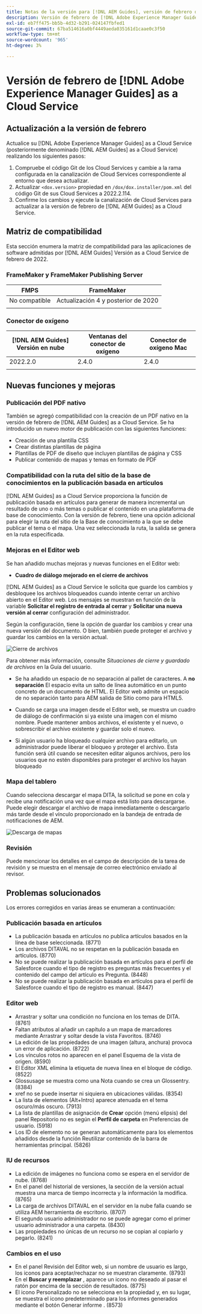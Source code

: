 ```yaml
---
title: Notas de la versión para [!DNL AEM Guides], versión de febrero de 2022
description: Versión de febrero de [!DNL Adobe Experience Manager Guides] as a Cloud Service
exl-id: eb7ff475-bb5b-4d32-b291-024147fbfed1
source-git-commit: 67ba514616a0bf4449aeda035161d1caae0c3f50
workflow-type: tm+mt
source-wordcount: '965'
ht-degree: 3%

---
```


# Versión de febrero de [!DNL Adobe Experience Manager Guides] as a Cloud Service

## Actualización a la versión de febrero

Actualice su [!DNL Adobe Experience Manager Guides] as a Cloud Service (posteriormente denominado [!DNL AEM Guides] as a Cloud Service) realizando los siguientes pasos:
1. Compruebe el código Git de los Cloud Services y cambie a la rama configurada en la canalización de Cloud Services correspondiente al entorno que desea actualizar.
1. Actualizar `<dox.version>` propiedad en `/dox/dox.installer/pom.xml` del código Git de sus Cloud Services a 2022.2.114.
1. Confirme los cambios y ejecute la canalización de Cloud Services para actualizar a la versión de febrero de [!DNL AEM Guides] as a Cloud Service.

## Matriz de compatibilidad

Esta sección enumera la matriz de compatibilidad para las aplicaciones de software admitidas por [!DNL AEM Guides] Versión as a Cloud Service de febrero de 2022.

### FrameMaker y FrameMaker Publishing Server

| FMPS | FrameMaker |
| --- | --- |
| No compatible | Actualización 4 y posterior de 2020 |
|  |  |


### Conector de oxígeno

| [!DNL AEM Guides] Versión en nube | Ventanas del conector de oxígeno | Conector de oxígeno Mac |
| --- | --- | --- |
| 2022.2.0 | 2.4.0 | 2.4.0 |
|  |  |  |


## Nuevas funciones y mejoras

### Publicación del PDF nativo

También se agregó compatibilidad con la creación de un PDF nativo en la versión de febrero de [!DNL AEM Guides] as a Cloud Service. Se ha introducido un nuevo motor de publicación con las siguientes funciones:
* Creación de una plantilla CSS
* Crear distintas plantillas de página
* Plantillas de PDF de diseño que incluyen plantillas de página y CSS
* Publicar contenido de mapas y temas en formato de PDF

### Compatibilidad con la ruta del sitio de la base de conocimientos en la publicación basada en artículos

[!DNL AEM Guides] as a Cloud Service proporciona la función de publicación basada en artículos para generar de manera incremental un resultado de uno o más temas o publicar el contenido en una plataforma de base de conocimiento. Con la versión de febrero, tiene una opción adicional para elegir la ruta del sitio de la Base de conocimiento a la que se debe publicar el tema o el mapa. Una vez seleccionada la ruta, la salida se genera en la ruta especificada.

### Mejoras en el Editor web

Se han añadido muchas mejoras y nuevas funciones en el Editor web:

* **Cuadro de diálogo mejorado en el cierre de archivos**

[!DNL AEM Guides] as a Cloud Service le solicita que guarde los cambios y desbloquee los archivos bloqueados cuando intente cerrar un archivo abierto en el Editor web. Los mensajes se muestran en función de la variable **Solicitar el registro de entrada al cerrar** y **Solicitar una nueva versión al cerrar** configuración del administrador.

Según la configuración, tiene la opción de guardar los cambios y crear una nueva versión del documento. O bien, también puede proteger el archivo y guardar los cambios en la versión actual.

![Cierre de archivos](assets/file-close-save-changes-unlock.png)

Para obtener más información, consulte *Situaciones de cierre y guardado de archivos* en la Guía del usuario.

* Se ha añadido un espacio de no separación al pallet de caracteres.  A **no separación** El espacio evita un salto de línea automático en un punto concreto de un documento de HTML. El Editor web admite un espacio de no separación tanto para AEM salida de Sitio como para HTML5.

* Cuando se carga una imagen desde el Editor web, se muestra un cuadro de diálogo de confirmación si ya existe una imagen con el mismo nombre. Puede mantener ambos archivos, el existente y el nuevo, o sobrescribir el archivo existente y guardar solo el nuevo.

* Si algún usuario ha bloqueado cualquier archivo para editarlo, un administrador puede liberar el bloqueo y proteger el archivo. Esta función será útil cuando se necesiten editar algunos archivos, pero los usuarios que no estén disponibles para proteger el archivo los hayan bloqueado

### Mapa del tablero

Cuando selecciona descargar el mapa DITA, la solicitud se pone en cola y recibe una notificación una vez que el mapa está listo para descargarse. Puede elegir descargar el archivo de mapa inmediatamente o descargarlo más tarde desde el vínculo proporcionado en la bandeja de entrada de notificaciones de AEM.

![Descarga de mapas](assets/download-map-prompt.png)

### Revisión

Puede mencionar los detalles en el campo de descripción de la tarea de revisión y se muestra en el mensaje de correo electrónico enviado al revisor.

## Problemas solucionados

Los errores corregidos en varias áreas se enumeran a continuación:

### Publicación basada en artículos

* La publicación basada en artículos no publica artículos basados en la línea de base seleccionada. (8771)
* Los archivos DITAVAL no se respetan en la publicación basada en artículos. (8770)
* No se puede realizar la publicación basada en artículos para el perfil de Salesforce cuando el tipo de registro es preguntas más frecuentes y el contenido del campo del artículo es Pregunta. (8448)
* No se puede realizar la publicación basada en artículos para el perfil de Salesforce cuando el tipo de registro es manual. (8447)

### Editor web

* Arrastrar y soltar una condición no funciona en los temas de DITA. (8761)
* Faltan atributos al añadir un capítulo a un mapa de marcadores mediante Arrastrar y soltar desde la vista Favoritos. (8746)
* La edición de las propiedades de una imagen (altura, anchura) provoca un error de aplicación. (8722)
* Los vínculos rotos no aparecen en el panel Esquema de la vista de origen. (8590)
* El Editor XML elimina la etiqueta de nueva línea en el bloque de código. (8522)
* Glossusage se muestra como una Nota cuando se crea un Glossentry. (8384)
* xref no se puede insertar ni siquiera en ubicaciones válidas. (8354)
* La lista de elementos (Alt+Intro) aparece atenuada en el tema oscuro/más oscuro. (7913)
* La lista de plantillas de asignación de **Crear** opción (menú elipsis) del panel Repositorio no es según el **Perfil de carpeta** en Preferencias de usuario. (5918)
* Los ID de elemento no se generan automáticamente para los elementos añadidos desde la función Reutilizar contenido de la barra de herramientas principal. (5826)

### IU de recursos

* La edición de imágenes no funciona como se espera en el servidor de nube. (8768)
* En el panel del historial de versiones, la sección de la versión actual muestra una marca de tiempo incorrecta y la información la modifica. (8765)
* La carga de archivos DITAVAL en el servidor en la nube falla cuando se utiliza AEM herramienta de escritorio. (8707)
* El segundo usuario administrador no se puede agregar como el primer usuario administrador a una carpeta. (8430)
* Las propiedades no únicas de un recurso no se copian al copiarlo y pegarlo. (8241)

### Cambios en el uso

* En el panel Revisión del Editor web, si un nombre de usuario es largo, los iconos para aceptar/rechazar no se muestran claramente. (8793)
* En el **Buscar y reemplazar** , aparece un icono no deseado al pasar el ratón por encima de la sección de resultados. (8775)
* El icono Personalizado no se selecciona en la propiedad y, en su lugar, se muestra el icono predeterminado para los informes generados mediante el botón Generar informe . (8573)
